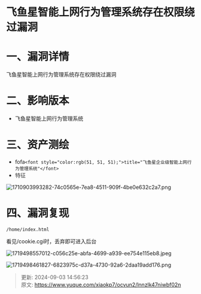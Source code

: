# 飞鱼星智能上网行为管理系统存在权限绕过漏洞

# 一、漏洞详情
飞鱼星智能上网行为管理系统存在权限绕过漏洞

# 二、影响版本
+ 飞鱼星智能上网行为管理系统

# 三、资产测绘
+ fofa`<font style="color:rgb(51, 51, 51);">title="飞鱼星企业级智能上网行为管理系统"</font>`
+ <font style="color:rgb(51, 51, 51);">特征</font>

![1710903993282-74c0565e-7ea8-4511-909f-4be0e632c2a7.png](./img/Td-ceWJhfx7Y6drZ/1710903993282-74c0565e-7ea8-4511-909f-4be0e632c2a7-927499.png)

# 四、漏洞复现
```plain
/home/index.html
```

看见/cookie.cgi时，丢弃即可进入后台

![1719498557012-c056c25e-abfa-4699-a939-ee754e115eb8.jpeg](./img/Td-ceWJhfx7Y6drZ/1719498557012-c056c25e-abfa-4699-a939-ee754e115eb8-695055.jpeg)

![1719498461827-6823975c-d37a-4730-92a6-2daa19add176.png](./img/Td-ceWJhfx7Y6drZ/1719498461827-6823975c-d37a-4730-92a6-2daa19add176-664040.png)



> 更新: 2024-09-03 14:56:23  
> 原文: <https://www.yuque.com/xiaokp7/ocvun2/lnnzlk47niwbf02n>